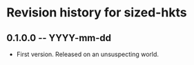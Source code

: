 # Revision history for sized-hkts

## 0.1.0.0 -- YYYY-mm-dd

* First version. Released on an unsuspecting world.
